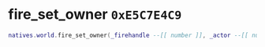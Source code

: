 # fire_set_owner `0xE5C7E4C9`

```lua
natives.world.fire_set_owner(_firehandle --[[ number ]], _actor --[[ number ]])
```